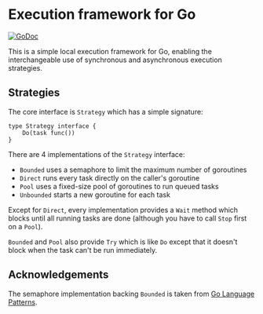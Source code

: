 # Execution framework for Go

[![GoDoc](https://godoc.org/github.com/kbolino/go-exec?status.svg)](https://godoc.org/github.com/kbolino/go-exec)

This is a simple local execution framework for Go, enabling the
interchangeable use of synchronous and asynchronous execution strategies.

## Strategies

The core interface is `Strategy` which has a simple signature:
```
type Strategy interface {
	Do(task func())
}
```

There are 4 implementations of the `Strategy` interface:

* `Bounded` uses a semaphore to limit the maximum number of goroutines
* `Direct` runs every task directly on the caller's goroutine
* `Pool` uses a fixed-size pool of goroutines to run queued tasks
* `Unbounded` starts a new goroutine for each task

Except for `Direct`, every implementation provides a `Wait` method which
blocks until all running tasks are done (although you have to call `Stop`
first on a `Pool`).

`Bounded` and `Pool` also provide `Try` which is like `Do` except that it
doesn't block when the task can't be run immediately.

## Acknowledgements

The semaphore implementation backing `Bounded` is taken from
[Go Language Patterns][go-ptrns-sem].

[go-ptrns-sem]: http://www.golangpatterns.info/concurrency/semaphores
